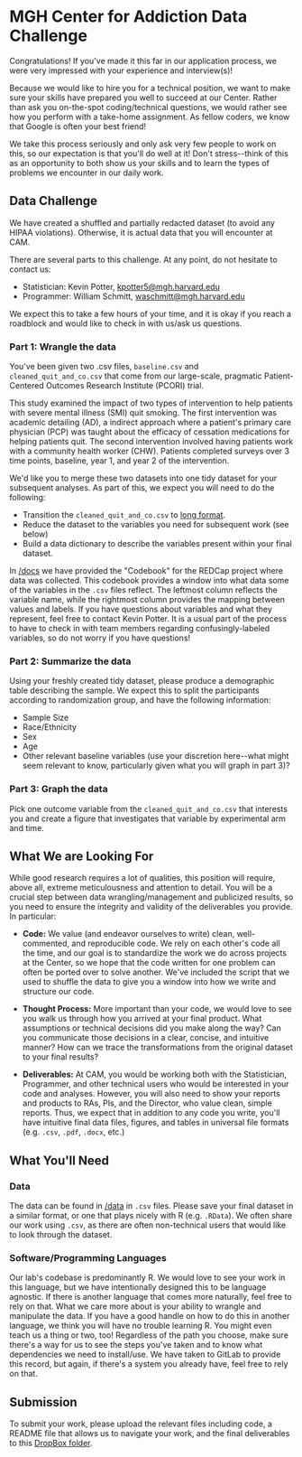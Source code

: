 # MGH Center for Addiction Data Challenge

Congratulations! If you've made it this far in our application process, we were very impressed with your experience and interview(s)!

Because we would like to hire you for a technical position, we want to make sure your skills have prepared you well to succeed at our Center. Rather than ask you on-the-spot coding/technical questions, we would rather see how you perform with a take-home assignment. As fellow coders, we know that Google is often your best friend!

We take this process seriously and only ask very few people to work on this, so our expectation is that you'll do well at it! Don't stress--think of this as an opportunity to both show us your skills and to learn the types of problems we encounter in our daily work.

## Data Challenge

We have created a shuffled and partially redacted dataset (to avoid any HIPAA violations). Otherwise, it is actual data that you will encounter at CAM.

There are several parts to this challenge. At any point, do not hesitate to contact us:

- Statistician: Kevin Potter, <kpotter5@mgh.harvard.edu>
- Programmer: William Schmitt, <waschmitt@mgh.harvard.edu>

We expect this to take a few hours of your time, and it is okay if you reach a roadblock and would like to check in with us/ask us questions.

### Part 1: Wrangle the data

You've been given two .csv files, `baseline.csv` and `cleaned_quit_and_co.csv` that come from our large-scale, pragmatic Patient-Centered Outcomes Research Institute (PCORI) trial. 

This study examined the impact of two types of intervention to help patients with severe mental illness (SMI) quit smoking. The first intervention was academic detailing (AD), a indirect approach where a patient's primary care physician (PCP) was taught about the efficacy of cessation medications for helping patients quit. The second intervention involved having patients work with a community health worker (CHW). Patients completed surveys over 3 time points, baseline, year 1, and year 2 of the intervention.

We'd like you to merge these two datasets into one tidy dataset for your subsequent analyses. As part of this, we expect you will need to do the following:

- Transition the `cleaned_quit_and_co.csv` to [long format](https://www.theanalysisfactor.com/wide-and-long-data/). 
- Reduce the dataset to the variables you need for subsequent work (see below)
- Build a data dictionary to describe the variables present within your final dataset.

In [/docs](./docs) we have provided the "Codebook" for the REDCap project where data was collected. This codebook provides a window into what data some of the variables in the `.csv` files reflect. The leftmost column reflects the variable name, while the rightmost column provides the mapping between values and labels. If you have questions about variables and what they represent, feel free to contact Kevin Potter. It is a usual part of the process to have to check in with team members regarding confusingly-labeled variables, so do not worry if you have questions!

### Part 2: Summarize the data

Using your freshly created tidy dataset, please produce a demographic table describing the sample. We expect this to split the participants according to randomization group, and have the following information:

- Sample Size
- Race/Ethnicity
- Sex
- Age
- Other relevant baseline variables (use your discretion here--what might seem relevant to know, particularly given what you will graph in part 3)?

### Part 3: Graph the data

Pick one outcome variable from the `cleaned_quit_and_co.csv` that interests you and create a figure that investigates that variable by experimental arm and time.


## What We are Looking For

While good research requires a lot of qualities, this position will require, above all, extreme meticulousness and attention to detail. You will be a crucial step between data wrangling/management and publicized results, so you need to ensure the integrity and validity of the deliverables you provide. In particular:

- **Code:** We value (and endeavor ourselves to write) clean, well-commented, and reproducible code. We rely on each other's code all the time, and our goal is to standardize the work we do across projects at the Center, so we hope that the code written for one problem can often be ported over to solve another. We've included the script that we used to shuffle the data to give you a window into how we write and structure our code.

- **Thought Process:** More important than your code, we would love to see you walk us through how you arrived at your final product. What assumptions or technical decisions did you make along the way? Can you communicate those decisions in a clear, concise, and intuitive manner? How can we trace the transformations from the original dataset to your final results?

- **Deliverables:** At CAM, you would be working both with the Statistician, Programmer, and other technical users who would be interested in your code and analyses. However, you will also need to show your reports and products to RAs, PIs, and the Director, who value clean, simple reports. Thus, we expect that in addition to any code you write, you'll have intuitive final data files, figures, and tables in universal file formats (e.g. `.csv`, `.pdf`, `.docx`, etc.)

## What You'll Need

### Data

The data can be found in [/data](./data) in `.csv` files. Please save your final dataset in a similar format, or one that plays nicely with R (e.g. `.RData`). We often share our work using `.csv`, as there are often non-technical users that would like to look through the dataset.

### Software/Programming Languages

Our lab's codebase is predominantly R. We would love to see your work in this language, but we have intentionally designed this to be language agnostic. If there is another language that comes more naturally, feel free to rely on that. What we care more about is your ability to wrangle and manipulate the data. If you have a good handle on how to do this in another language, we think you will have no trouble learning R. You might even teach us a thing or two, too! Regardless of the path you choose, make sure there's a way for us to see the steps you've taken and to know what dependencies we need to install/use. We have taken to GitLab to provide this record, but again, if there's a system you already have, feel free to rely on that.

## Submission

To submit your work, please upload the relevant files including code, a README file that allows us to navigate your work, and the final deliverables to this [DropBox folder](https://www.dropbox.com/request/NNPDIjcjG4AeSy2QqdMO). 